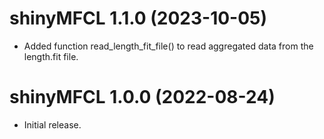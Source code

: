 # shinyMFCL 1.1.0 (2023-10-05)

* Added function read_length_fit_file() to read aggregated data from the
  length.fit file.

# shinyMFCL 1.0.0 (2022-08-24)

* Initial release.
